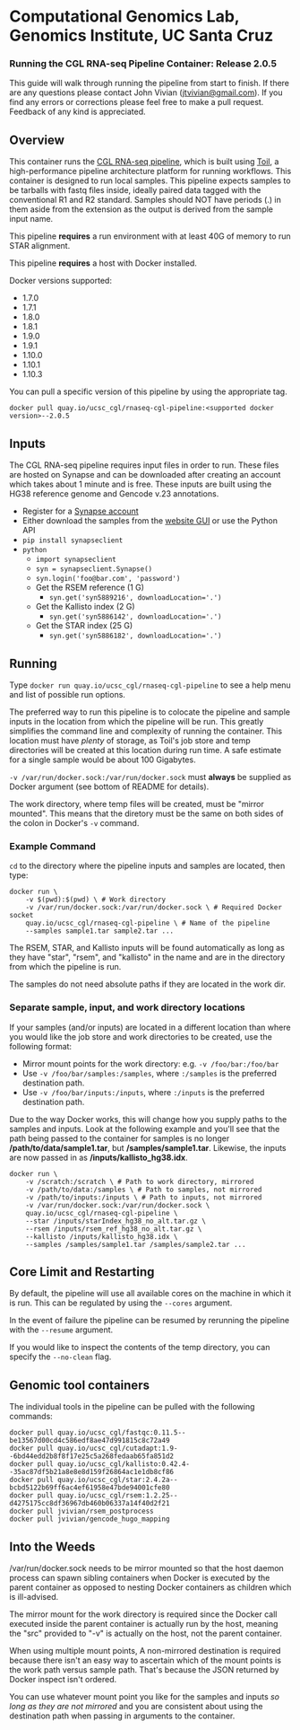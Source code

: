 # Computational Genomics Lab, Genomics Institute, UC Santa Cruz
### Running the CGL RNA-seq Pipeline Container: Release 2.0.5

This guide will walk through running the pipeline from start to finish. If there are any questions please contact
John Vivian (jtvivian@gmail.com). If you find any errors or corrections please feel free to make a pull request.
Feedback of any kind is appreciated.

## Overview

This container runs the 
[CGL RNA-seq pipeline](https://github.com/BD2KGenomics/toil-scripts/tree/master/src/toil_scripts/rnaseq_cgl), which
is built using [Toil](https://github.com/BD2KGenomics/toil), a high-performance pipeline architecture platform for
running workflows. This container is designed to run local samples.
This pipeline expects samples to be tarballs with fastq files inside, ideally paired data tagged with
the conventional R1 and R2 standard. Samples should NOT have periods (.) in them aside from the extension
as the output is derived from the sample input name.

This pipeline **requires** a run environment with at least 40G of memory to run STAR alignment. 

This pipeline **requires** a host with Docker installed. 

Docker versions supported:

* 1.7.0
* 1.7.1
* 1.8.0
* 1.8.1
* 1.9.0
* 1.9.1
* 1.10.0
* 1.10.1
* 1.10.3

You can pull a specific version of this pipeline by using the appropriate tag.

`docker pull quay.io/ucsc_cgl/rnaseq-cgl-pipeline:<supported docker version>--2.0.5`

## Inputs

The CGL RNA-seq pipeline requires input files in order to run. These files are hosted on Synapse and can 
be downloaded after creating an account which takes about 1 minute and is free. These inputs are built using the
HG38 reference genome and Gencode v.23 annotations.

* Register for a [Synapse account](https://www.synapse.org/#!RegisterAccount:0)
* Either download the samples from the [website GUI](https://www.synapse.org/#!Synapse:syn5886029) or use the Python API
* `pip install synapseclient`
* `python`
    * `import synapseclient`
    * `syn = synapseclient.Synapse()`
    * `syn.login('foo@bar.com', 'password')`
    * Get the RSEM reference (1 G)
        * `syn.get('syn5889216', downloadLocation='.')`
    * Get the Kallisto index (2 G)
        * `syn.get('syn5886142', downloadLocation='.')`
    * Get the STAR index (25 G)
        * `syn.get('syn5886182', downloadLocation='.')`


## Running

Type `docker run quay.io/ucsc_cgl/rnaseq-cgl-pipeline` to see a help menu and list of possible run options.

The preferred way to run this pipeline is to colocate the pipeline and sample inputs in the location from which
the pipeline will be run. This greatly simplifies the command line and complexity of running the container.
This location must have _plenty_ of storage, as Toil's job store and temp directories will be created
at this location during run time. A safe estimate for a single sample would be about 100 Gigabytes.

 `-v /var/run/docker.sock:/var/run/docker.sock` must **always** be supplied as Docker argument 
 (see bottom of README for details). 

The work directory, where temp files will be created, must be "mirror mounted". This means that the diretory
must be the same on both sides of the colon in Docker's `-v` command.  

### Example Command

`cd` to the directory where the pipeline inputs and samples are located, then type:

```
docker run \
    -v $(pwd):$(pwd) \ # Work directory
    -v /var/run/docker.sock:/var/run/docker.sock \ # Required Docker socket
    quay.io/ucsc_cgl/rnaseq-cgl-pipeline \ # Name of the pipeline
    --samples sample1.tar sample2.tar ... 
```

The RSEM, STAR, and Kallisto inputs will be found automatically as long as they have "star", "rsem", and 
"kallisto" in the name and are in the directory from which the pipeline is run.

The samples do not need absolute paths if they are located in the work dir.

### Separate sample, input, and work directory locations

If your samples (and/or inputs) are located in a different location than where you would like
the job store and work directories to be created, use the following format:

* Mirror mount points for the work directory: e.g. `-v /foo/bar:/foo/bar`
* Use `-v /foo/bar/samples:/samples`, where `:/samples` is the preferred destination path.
* Use `-v /foo/bar/inputs:/inputs`, where `:/inputs` is the preferred destination path.

Due to the way Docker works, this will change how you supply paths to the samples and inputs. Look at the 
following example and you'll see that the path being passed to the container for samples is no longer 
**/path/to/data/sample1.tar**, but **/samples/sample1.tar**.  Likewise, the inputs are now passed in
as **/inputs/kallisto_hg38.idx**. 

```
docker run \
    -v /scratch:/scratch \ # Path to work directory, mirrored
    -v /path/to/data:/samples \ # Path to samples, not mirrored
    -v /path/to/inputs:/inputs \ # Path to inputs, not mirrored
    -v /var/run/docker.sock:/var/run/docker.sock \
    quay.io/ucsc_cgl/rnaseq-cgl-pipeline \
    --star /inputs/starIndex_hg38_no_alt.tar.gz \
    --rsem /inputs/rsem_ref_hg38_no_alt.tar.gz \
    --kallisto /inputs/kallisto_hg38.idx \
    --samples /samples/sample1.tar /samples/sample2.tar ...
```

## Core Limit and Restarting

By default, the pipeline will use all available cores on the machine in which it is run. This can be regulated
by using the `--cores` argument.

In the event of failure the pipeline can be resumed by rerunning the pipeline with the `--resume` argument. 

If you would like to inspect the contents of the temp directory, you can specify the `--no-clean` flag.

## Genomic tool containers

The individual tools in the pipeline can be pulled with the following commands:

```
docker pull quay.io/ucsc_cgl/fastqc:0.11.5--be13567d00cd4c586edf8ae47d991815c8c72a49
docker pull quay.io/ucsc_cgl/cutadapt:1.9--6bd44edd2b8f8f17e25c5a268fedaab65fa851d2
docker pull quay.io/ucsc_cgl/kallisto:0.42.4--35ac87df5b21a8e8e8d159f26864ac1e1db8cf86
docker pull quay.io/ucsc_cgl/star:2.4.2a--bcbd5122b69ff6ac4ef61958e47bde94001cfe80
docker pull quay.io/ucsc_cgl/rsem:1.2.25--d4275175cc8df36967db460b06337a14f40d2f21
docker pull jvivian/rsem_postprocess
docker pull jvivian/gencode_hugo_mapping
```

## Into the Weeds

/var/run/docker.sock needs to be mirror mounted so that the host daemon process can spawn sibling containers when
Docker is executed by the parent container as opposed to nesting Docker containers as children which is ill-advised.

The mirror mount for the work directory is required since the Docker call executed inside the parent container
is actually run by the host, meaning the "src" provided to "-v" is actually on the host, not the parent container.

When using multiple mount points, A non-mirrored destination is required because there isn't an easy way to
ascertain which of the mount points is the work path versus sample path. That's because the JSON
returned by Docker inspect isn't ordered.  

You can use whatever mount point you like for the samples and inputs _so long as they are not mirrored_ and
you are consistent about using the destination path when passing in arguments to the container.
